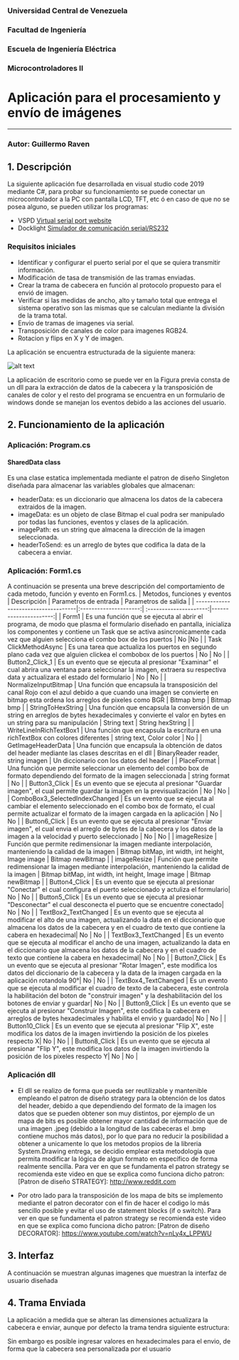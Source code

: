 ### Universidad Central de Venezuela
### Facultad de Ingeniería
### Escuela de Ingeniería Eléctrica
### Microcontroladores II




# **Aplicación para el procesamiento y envío de imágenes**
***


### Autor: Guillermo Raven 

## 1. Descripción 
La siguiente aplicación fue desarrollada en visual studio code 2019 mediante C#, para probar su funcionamiento se puede conectar un microcontrolador a la PC con pantalla LCD, TFT, etc  ó en caso de que no se posea alguno, se pueden utilizar los programas:

* VSPD [Virtual serial port website](https://www.eltima.com/es/products/vspdxp/)
* Docklight [Simulador de comunicación serial/RS232](https://docklight.de)

### **Requisitos iniciales**
- Identificar y configurar el puerto serial por el que se quiera transmitir información.
- Modificación de tasa de transmisión de las tramas enviadas.
- Crear la trama de cabecera en función al protocolo propuesto para el envió de imagen.
- Verificar si las medidas de ancho, alto y tamaño total que entrega el sistema operativo son las mismas que se calculan mediante la división de la trama total.
- Envio de tramas de imagenes via serial.
- Transposición de canales de color para imagenes RGB24.
- Rotacion y flips en X y Y de imagen.

La aplicación se encuentra estructurada de la siguiente manera:

![alt text](https://github.com/corvus96/Microcontrollers-projects/blob/master/App-with-image-processing/Diagrama%20Estructural%20de%20la%20app.svg "Diagrama estructural de la app")

La aplicación de escritorio como se puede ver en la Figura previa consta de un dll para la extracción de datos de la cabecera y la transposición de canales de color y el resto del programa se encuentra en un formulario de windows donde se manejan los eventos debido a las acciones del usuario. 

## 2. Funcionamiento de la aplicación 
### **Aplicación: Program.cs**
#### **SharedData class**
Es una clase estatica implementada mediante el patron de diseño Singleton diseñada para almacenar las variables globales que almacenan:
- headerData: es un diccionario que almacena los datos de la cabecera  extraidos de la imagen.
- imageData: es un objeto de clase Bitmap el cual podra ser manipulado por todas las funciones, eventos y clases de la aplicación.
- imagePath: es un string que almacena la dirección de la imagen seleccionada.
- headerToSend: es un arreglo de bytes que codifica la data de la cabecera a enviar. 

### **Aplicación: Form1.cs**
A continuación se presenta una breve descripción del comportamiento de cada metodo, función y evento en Form1.cs.
| Metodos, funciones y eventos        | Descripción           | Parametros de entrada  | Parametros de salida  |
| ------------------------------------|:---------------------:| :---------------------:|----------------------:|
| Form1                            | Es una función que se ejecuta al abrir el programa, de modo que plasma el formulario diseñado en pantalla, inicializa los componentes y contiene un Task que se activa asincronicamente cada vez que alguien selecciona el combo box de los puertos  | No |No |
| Task ClickMethodAsync            | Es una tarea que actualiza los puertos en segundo plano cada vez que alguien clickea el combobox de los puertos      |   No | No |
| Button2_Click_1                  | Es un evento que se ejecuta al presionar "Examinar" el cual abrira una ventana para seleccionar la imagen, extraera su respectiva data y actualizara el estado del formulario      |    No | No |
| NormalizeInputBitmap                       | Una función que encapsula la transposición del canal Rojo con el azul debido a que cuando una imagen se convierte en bitmap esta ordena los arreglos de pixeles como BGR      |    Bitmap bmp | Bitmap bmp  |
| StringToHexString                       | Una función que encapsula la conversión de un string en arreglos de bytes hexadecimales y convierte el valor en bytes en un string para su manipulación     |    String text | String hexString  |
| WriteLineInRichTextBox1                       | Una función que encapsula la escritura en una richTextBox con colores diferentes     | string text, Color color    | No  |
| GetImageHeaderData | Una función que encapsula la obtención de datos del header mediante las clases descritas en el dll | BinaryReader reader, string imagen    | Un diccionario con los datos del header  |
| PlaceFormat                       | Una función que permite seleccionar un elemento del combo box de formato dependiendo del formato de la imagen seleccionada | string format    | No  |
| Button3_Click                       | Es un evento que se ejecuta al presionar "Guardar imagen", el cual permite guardar la imagen en la previsualización | No    | No  |
| ComboBox3_SelectedIndexChanged                       | Es un evento que se ejecuta al cambiar el elemento seleccionado en el combo box de formato, el cual permite actualizar el formato de la imagen cargada en la aplicación | No    | No  |
| Button6_Click                       | Es un evento que se ejecuta al presionar "Enviar imagen", el cual envia el arreglo de bytes de la cabecera y los datos de la imagen a la velocidad y puerto seleccionado | No    | No  |
| imageResize                       | Función que permite redimensionar la imagen mediante interpolación, manteniendo la calidad de la imagen | Bitmap bitMap, int width, int height, Image image    | Bitmap newBitmap  |
| imageResize                       | Función que permite redimensionar la imagen mediante interpolación, manteniendo la calidad de la imagen | Bitmap bitMap, int width, int height, Image image    | Bitmap newBitmap  |
|  Button4_Click       | Es un evento que se ejecuta al presionar "Conectar" el cual configura el puerto seleccionado y actuliza el formulario| No    | No  |
|  Button5_Click       | Es un evento que se ejecuta al presionar "Desconectar" el cual desconecta el puerto que se encuentre conectado| No    | No  |
|  TextBox2_TextChanged       | Es un evento que se ejecuta al modificar el alto de una imagen, actualizando la data en el diccionario que almacena los datos de la cabecera y en el cuadro de texto que contiene la cabera en hexadecimal| No    | No  |
|  TextBox3_TextChanged       | Es un evento que se ejecuta al modificar el ancho de una imagen, actualizando la data en el diccionario que almacena los datos de la cabecera y en el cuadro de texto que contiene la cabera en hexadecimal| No    | No  |
|  Button7_Click      | Es un evento que se ejecuta al presionar "Rotar Imagen", este modifica los datos del diccionario de la cabecera y la data de la imagen cargada en la aplicación rotandola 90°| No    | No  |
|  TextBox4_TextChanged      | Es un evento que se ejecuta al modificar el cuadro de texto de la cabecera, este controla la habilitación del boton de "construir imagen" y la deshabilitación del los botones de enviar y guardar| No    | No  |
|  Button9_Click      | Es un evento que se ejecuta al presionar "Construir Imagen", este codifica la cabecera en arreglos de bytes hexadecimales y habilita el envio y guardado| No    | No  |
|  Button10_Click     | Es un evento que se ejecuta al presionar "Flip X", este modifica los datos de la imagen invirtiendo la posición de los pixeles respecto X| No    | No  |
|  Button8_Click      | Es un evento que se ejecuta al presionar "Flip Y", este modifica los datos de la imagen invirtiendo la posición de los pixeles respecto Y| No    | No  |
### **Aplicación dll**
* El dll se realizo de forma que pueda ser reutilizable y mantenible empleando el patron de diseño strategy para la obtención de los datos del header, debido a que dependiendo del formato de la imagen los datos que se pueden obtener son muy distintos, por ejemplo de un mapa de bits es posible obtener mayor cantidad de información que de una imagen .jpeg (debido a la longitud de las cabeceras el .bmp contiene muchos más datos), por lo que para no reducir la posibilidad a obtener a unicamente lo que los metodos propios de la libreria System.Drawing entrega, se decidio emplear esta metodología que permita modificar la lógica de algun formato en específico de forma realmente sencilla. Para ver en que se fundamenta el patron strategy se recomienda este video en que se explica como funciona dicho patron: [Patron de diseño STRATEGY]: http://www.reddit.com

* Por otro lado para la transposición de los mapa de bits se implemento mediante el patron decorator con el fin de hacer el codigo lo más sencillo posible y evitar el uso de statement blocks (if o switch).  Para ver en que se fundamenta el patron strategy se recomienda este video en que se explica como funciona dicho patron: [Patron de diseño DECORATOR]: https://www.youtube.com/watch?v=nLy4x_LPPWU

## 3. Interfaz 
A continuación se muestran algunas imagenes que muestran la interfaz de usuario diseñada
## 4. Trama Enviada 
La aplicación a medida que se alteran las dimensiones actualizara la cabecera e enviar, aunque por defecto la trama tendra siguiente estructura:

Sin embargo es posible ingresar valores en hexadecimales para el envio, de forma que la cabecera sea personalizada por el usuario
